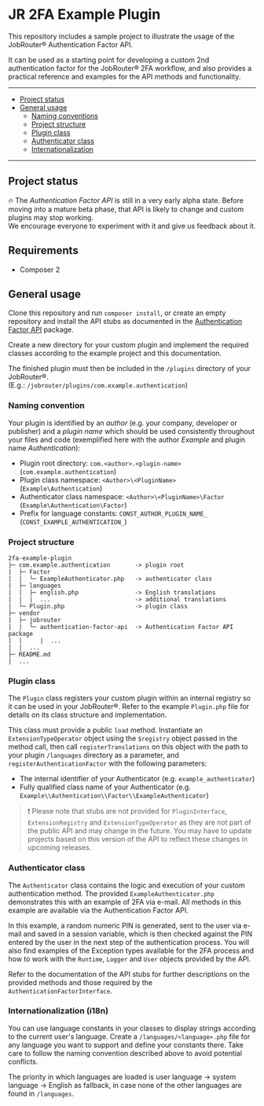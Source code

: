 # JR 2FA Example Plugin
This repository includes a sample project to illustrate the usage of the JobRouter® Authentication Factor API.

It can be used as a starting point for developing a custom 2nd authentication factor for the JobRouter® 2FA workflow, and also provides a 
practical reference and examples for the API methods and functionality.

---

* [Project status](#project-status)
* [General usage](#general-usage)
    * [Naming conventions](#naming-conventions)
    * [Project structure](#project-structure)
    * [Plugin class](#plugin-class)
    * [Authenticator class](#authenticator-class)
    * [Internationalization](#internationalization-i18n)

---

## Project status

:fire: The _Authentication Factor API_ is still in a very early alpha state. Before moving into a mature beta phase,
that API is likely to change and custom plugins may stop working.\
We encourage everyone to experiment with it and give us feedback about it.

## Requirements

* Composer 2

## General usage
Clone this repository and run `composer install`, or create an empty repository and install the API stubs 
as documented in the [Authentication Factor API](https://github.com/jobrouter/authentication-factor-api) package.

Create a new directory for your custom plugin and implement the required classes according to the example project and this documentation.

The finished plugin must then be included in the `/plugins` directory of your JobRouter®.\
(E.g.: `/jobrouter/plugins/com.example.authentication`)

### Naming convention
Your plugin is identified by an *author* (e.g. your company, developer or publisher) and a *plugin name* which should be used consistently
throughout your files and code (exemplified here with the author *Example* and plugin name *Authentication*):

- Plugin root directory: `com.<author>.<plugin-name>` (`com.example.authentication`)
- Plugin class namespace: `<Author>\<PluginName>` (`Example\Authentication`)
- Authenticator class namespace: `<Author>\<PluginName>\Factor` (`Example\Authentication\Factor`)
- Prefix for language constants: `CONST_AUTHOR_PLUGIN_NAME_` (`CONST_EXAMPLE_AUTHENTICATION_`)

### Project structure
```
2fa-example-plugin
├─ com.example.authentication       -> plugin root
|  ├─ Factor
|  |  └─ ExampleAuthenticator.php   -> authenticator class
|  ├─ languages
|  |  ├─ english.php                -> English translations
|  |  |  ...                        -> additional translations
|  └─ Plugin.php                    -> plugin class
├─ vendor
|  ├─ jobrouter
|  |  └─ authentication-factor-api  -> Authentication Factor API package
|  |     |  ...
|  |  ...
├─ README.md
|  ...
```

### Plugin class
The `Plugin` class registers your custom plugin within an internal registry so it can be used in your JobRouter®.
Refer to the example `Plugin.php` file for details on its class structure and implementation.

This class must provide a public `load` method. Instantiate an `ExtensionTypeOperator` object using the `$registry` object passed in the
method call, then call `registerTranslations` on this object with the path to your plugin `/languages` directory as a parameter, and 
`registerAuthenticationFactor` with the following parameters:

- The internal identifier of your Authenticator (e.g. `example_authenticator`)
- Fully qualified class name of your Authenticator (e.g. `Example\\Authentication\\Factor\\ExampleAuthenticator`)

> :exclamation: Please note that stubs are not provided for `PluginInterface`, `ExtensionRegistry` and `ExtensionTypeOperator` as they are not part of the
> public API and may change in the future. You may have to update projects based on this version of the API to reflect these changes in 
> upcoming releases.

### Authenticator class
The `Authenticator` class contains the logic and execution of your custom authentication method. The provided `ExampleAuthenticator.php`
demonstrates this with an example of 2FA via e-mail. All methods in this example are available via the Authentication Factor API.

In this example, a random numeric PIN is generated, sent to the user via e-mail and saved in a session variable, which is then checked against 
the PIN entered by the user in the next step of the authentication process. You will also find examples of the Exception types available for 
the 2FA process and how to work with the `Runtime`, `Logger` and `User` objects provided by the API.

Refer to the documentation of the API stubs for further descriptions on the provided methods 
and those required by the `AuthenticationFactorInterface`.

### Internationalization (i18n)
You can use language constants in your classes to display strings according to the current user's language. Create a `/languages/<language>.php`
file for any language you want to support and define your constants there. Take care to follow the naming convention described above
to avoid potential conflicts.

The priority in which languages are loaded is user language -> system language -> English as fallback, in case none of the other languages are found
in `/languages`. 
